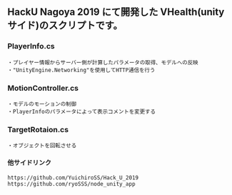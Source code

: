 ## HackU Nagoya 2019 にて開発した VHealth(unityサイド)のスクリプトです。

### PlayerInfo.cs
    ・プレイヤー情報からサーバー側が計算したパラメータの取得、モデルへの反映
    ・"UnityEngine.Networking"を使用してHTTP通信を行う

### MotionController.cs
    ・モデルのモーションの制御
    ・PlayerInfoのパラメータによって表示コメントを変更する
    
### TargetRotaion.cs
    ・オブジェクトを回転させる

#### 他サイドリンク
    https://github.com/YuichiroSS/Hack_U_2019
    https://github.com/ryoSSS/node_unity_app
